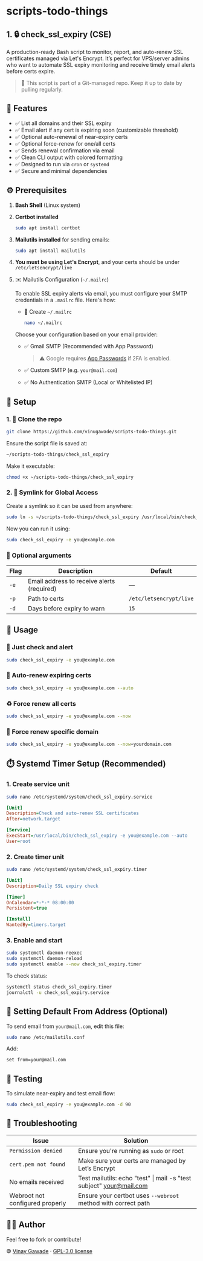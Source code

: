 # scripts-todo-things

## 1. 🔒 check_ssl_expiry (CSE)

A production-ready Bash script to monitor, report, and auto-renew SSL certificates managed via Let's Encrypt. It’s perfect for VPS/server admins who want to automate SSL expiry monitoring and receive timely email alerts before certs expire.

> 📁 This script is part of a Git-managed repo. Keep it up to date by pulling regularly.

## 📌 Features

* ✅ List all domains and their SSL expiry
* ✅ Email alert if any cert is expiring soon (customizable threshold)
* ✅ Optional auto-renewal of near-expiry certs
* ✅ Optional force-renew for one/all certs
* ✅ Sends renewal confirmation via email
* ✅ Clean CLI output with colored formatting
* ✅ Designed to run via `cron` or `systemd`
* ✅ Secure and minimal dependencies

## ⚙️ Prerequisites

1. **Bash Shell** (Linux system)
2. **Certbot installed**

   ```bash
   sudo apt install certbot
   ```

3. **Mailutils installed** for sending emails:

   ```bash
   sudo apt install mailutils
   ```

4. **You must be using Let's Encrypt**, and your certs should be under `/etc/letsencrypt/live`

5. ✉️ Mailutils Configuration (`~/.mailrc`)

   To enable SSL expiry alerts via email, you must configure your SMTP credentials in a `.mailrc` file. Here's how:

   * 📄 Create `~/.mailrc`

      ```bash
      nano ~/.mailrc
      ```

   Choose your configuration based on your email provider:
      * ✅ Gmail SMTP (Recommended with App Password)

         > ⚠️ Google requires [App Passwords](https://support.google.com/accounts/answer/185833) if 2FA is enabled.

      * ✅ Custom SMTP (e.g. `your@mail.com`)

      * ✅ No Authentication SMTP (Local or Whitelisted IP)

## 🧰 Setup

### 1. 📁 Clone the repo

```bash
git clone https://github.com/vinugawade/scripts-todo-things.git
```

Ensure the script file is saved at:

```bash
~/scripts-todo-things/check_ssl_expiry
```

Make it executable:

```bash
chmod +x ~/scripts-todo-things/check_ssl_expiry
```

### 2. 🔗 Symlink for Global Access

Create a symlink so it can be used from anywhere:

```bash
sudo ln -s ~/scripts-todo-things/check_ssl_expiry /usr/local/bin/check_ssl_expiry
```

Now you can run it using:

```bash
sudo check_ssl_expiry -e you@example.com
```

### 📁 Optional arguments

| Flag        | Description                              | Default                         |
|-------------|------------------------------------------|---------------------------------|
| `-e`        | Email address to receive alerts (required) | —                               |
| `-p`        | Path to certs                            | `/etc/letsencrypt/live`        |
| `-d`        | Days before expiry to warn               | `15`                            |

## 🚀 Usage

### 🔎 Just check and alert

```bash
sudo check_ssl_expiry -e you@example.com
```

### 🔁 Auto-renew expiring certs

```bash
sudo check_ssl_expiry -e you@example.com --auto
```

### ♻️ Force renew all certs

```bash
sudo check_ssl_expiry -e you@example.com --now
```

### 🎯 Force renew specific domain

```bash
sudo check_ssl_expiry -e you@example.com --now=yourdomain.com
```

## ⏱️ Systemd Timer Setup (Recommended)

### 1. Create service unit

```bash
sudo nano /etc/systemd/system/check_ssl_expiry.service
```

```ini
[Unit]
Description=Check and auto-renew SSL certificates
After=network.target

[Service]
ExecStart=/usr/local/bin/check_ssl_expiry -e you@example.com --auto
User=root
```

### 2. Create timer unit

```bash
sudo nano /etc/systemd/system/check_ssl_expiry.timer
```

```ini
[Unit]
Description=Daily SSL expiry check

[Timer]
OnCalendar=*-*-* 08:00:00
Persistent=true

[Install]
WantedBy=timers.target
```

### 3. Enable and start

```bash
sudo systemctl daemon-reexec
sudo systemctl daemon-reload
sudo systemctl enable --now check_ssl_expiry.timer
```

To check status:

```bash
systemctl status check_ssl_expiry.timer
journalctl -u check_ssl_expiry.service
```

## 🧧 Setting Default From Address (Optional)

To send email from `your@mail.com`, edit this file:

```bash
sudo nano /etc/mailutils.conf
```

Add:

```txt
set from=your@mail.com
```

## 🧪 Testing

To simulate near-expiry and test email flow:

```bash
sudo check_ssl_expiry -e you@example.com -d 90
```

## 🧯 Troubleshooting

| Issue                            | Solution                                                                 |
|----------------------------------|--------------------------------------------------------------------------|
| `Permission denied`              | Ensure you're running as `sudo` or root                                  |
| `cert.pem not found`             | Make sure your certs are managed by Let’s Encrypt                       |
| No emails received               | Test mailutils: echo "test" \| mail -s "test subject" <your@mail.com>              |
| Webroot not configured properly | Ensure your certbot uses `--webroot` method with correct path            |

## 👨‍🔧 Author

Feel free to fork or contribute!

© [Vinay Gawade](https://github.com/vinugawade) · [GPL-3.0 license](LICENSE)
